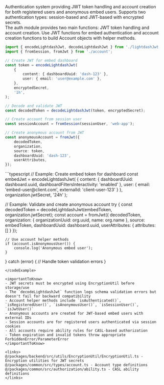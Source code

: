 <summary>
Authentication system providing JWT token handling and account creation for both registered users and anonymous embed users. Supports two authentication types: session-based and JWT-based with encrypted secrets.
</summary>

<howToUse>
The auth module provides two main functions: JWT token handling and account creation. Use JWT functions for embed authentication and account creation functions to build Account objects with helper methods.

```typescript
import { encodeLightdashJwt, decodeLightdashJwt } from './lightdashJwt';
import { fromSession, fromJwt } from './account';

// Create JWT for embed dashboard
const token = encodeLightdashJwt(
    {
        content: { dashboardUuid: 'dash-123' },
        user: { email: 'user@example.com' },
    },
    encryptedSecret,
    '1h',
);

// Decode and validate JWT
const decodedToken = decodeLightdashJwt(token, encryptedSecret);

// Create account from session user
const sessionAccount = fromSession(sessionUser, 'web-app');

// Create anonymous account from JWT
const anonymousAccount = fromJwt({
    decodedToken,
    organization,
    source: token,
    dashboardUuid: 'dash-123',
    userAttributes,
});
```

</howToUse>

<codeExample>
```typescript
// Example: Create embed token for dashboard
const embedJwt = encodeLightdashJwt(
    {
        content: {
            dashboardUuid: dashboard.uuid,
            dashboardFiltersInteractivity: 'enabled'
        },
        user: {
            email: 'embed-user@client.com',
            externalId: 'client-user-123'
        }
    },
    organization.jwtSecret,
    '24h'
);

// Example: Validate and create anonymous account
try {
    const decodedToken = decodeLightdashJwt(embedToken, organization.jwtSecret);
    const account = fromJwt({
        decodedToken,
        organization: { organizationUuid: org.uuid, name: org.name },
        source: embedToken,
        dashboardUuid: dashboard.uuid,
        userAttributes: { attributes: [] }
    });

    // Use account helper methods
    if (account.isAnonymousUser()) {
        console.log('Anonymous embed user');
    }
} catch (error) {
    // Handle token validation errors
}

```
</codeExample>

<importantToKnow>
- JWT secrets must be encrypted using EncryptionUtil before storage/use
- The `decodeLightdashJwt` function logs schema validation errors but doesn't fail for backward compatibility
- Account helper methods include `isAuthenticated()`, `isRegisteredUser()`, `isAnonymousUser()`, `isSessionUser()`, `isJwtUser()`
- Anonymous accounts are created for JWT-based embed users with external IDs
- Session accounts are for registered users authenticated via session cookies
- All accounts require ability rules for CASL-based authorization
- Token expiration and invalid tokens throw appropriate ForbiddenError/ParameterError
</importantToKnow>

<links>
@/packages/backend/src/utils/EncryptionUtil/EncryptionUtil.ts - Encryption utilities for JWT secrets
@/packages/common/src/types/account.ts - Account type definitions
@/packages/common/src/authorization/ability.ts - CASL ability definitions
</links>
